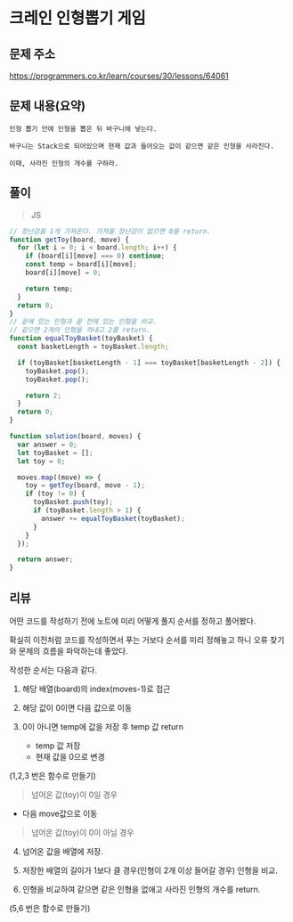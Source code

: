 # 크레인 인형뽑기 게임

## 문제 주소

https://programmers.co.kr/learn/courses/30/lessons/64061

## 문제 내용(요약)

```
인형 뽑기 안에 인형을 뽑은 뒤 바구니에 넣는다.

바구니는 Stack으로 되어있으며 현재 값과 들어오는 값이 같으면 같은 인형을 사라진다.

이때, 사라진 인형의 개수를 구하라.
```

## 풀이

> JS

```js
// 장난감을 1개 가져온다. 가져올 장난감이 없으면 0을 return.
function getToy(board, move) {
  for (let i = 0; i < board.length; i++) {
    if (board[i][move] === 0) continue;
    const temp = board[i][move];
    board[i][move] = 0;

    return temp;
  }
  return 0;
}
// 끝에 있는 인형과 끝 전에 있는 인형을 비교.
// 같으면 2개의 인형을 꺼내고 2를 return.
function equalToyBasket(toyBasket) {
  const basketLength = toyBasket.length;

  if (toyBasket[basketLength - 1] === toyBasket[basketLength - 2]) {
    toyBasket.pop();
    toyBasket.pop();

    return 2;
  }
  return 0;
}

function solution(board, moves) {
  var answer = 0;
  let toyBasket = [];
  let toy = 0;

  moves.map((move) => {
    toy = getToy(board, move - 1);
    if (toy != 0) {
      toyBasket.push(toy);
      if (toyBasket.length > 1) {
        answer += equalToyBasket(toyBasket);
      }
    }
  });

  return answer;
}
```

## 리뷰

어떤 코드를 작성하기 전에 노트에 미리 어떻게 풀지 순서를 정하고 풀어봤다.

확실히 이전처럼 코드를 작성하면서 푸는 거보다 순서를 미리 정해놓고 하니 오류 찾기와 문제의 흐름을 파악하는데 좋았다.

작성한 순서는 다음과 같다.

1. 해당 배열(board)의 index(moves-1)로 접근

2. 해당 값이 0이면 다음 값으로 이동

3. 0이 아니면 temp에 값을 저장 후 temp 값 return
   - temp 값 저장
   - 현재 값을 0으로 변경

(1,2,3 번은 함수로 만들기)

> 넘어온 값(toy)이 0일 경우

- 다음 move값으로 이동

> 넘어온 값(toy)이 0이 아닐 경우

4. 넘어온 값을 배열에 저장.

5. 저장한 배열의 길이가 1보다 클 경우(인형이 2개 이상 들어갈 경우) 인형을 비교.

6. 인형을 비교하여 같으면 같은 인형을 없애고 사라진 인형의 개수를 return.

(5,6 번은 함수로 만들기)
